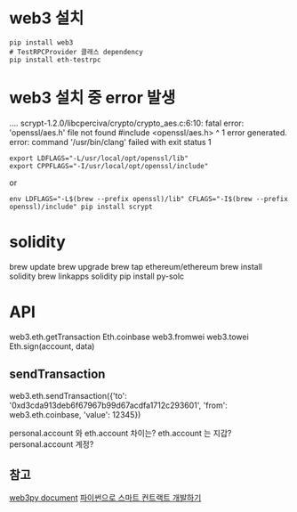 
# web3 설치
```
pip install web3
# TestRPCProvider 클래스 dependency
pip install eth-testrpc
```



# web3 설치 중 error 발생
....
scrypt-1.2.0/libcperciva/crypto/crypto_aes.c:6:10: fatal error: 'openssl/aes.h' file not found
#include <openssl/aes.h>
^
1 error generated.
error: command '/usr/bin/clang' failed with exit status 1

```
export LDFLAGS="-L/usr/local/opt/openssl/lib"
export CPPFLAGS="-I/usr/local/opt/openssl/include"
```
or
```
env LDFLAGS="-L$(brew --prefix openssl)/lib" CFLAGS="-I$(brew --prefix openssl)/include" pip install scrypt
```

# solidity
brew update
brew upgrade
brew tap ethereum/ethereum
brew install solidity
brew linkapps solidity
pip install py-solc


# API
web3.eth.getTransaction
Eth.coinbase
web3.fromwei
web3.towei
Eth.sign(account, data)
## sendTransaction
web3.eth.sendTransaction({'to': '0xd3cda913deb6f67967b99d67acdfa1712c293601', 'from': web3.eth.coinbase, 'value': 12345})

personal.account 와 eth.account 차이는?
eth.account 는 지갑? personal.account 계정?

## 참고
[web3py document](https://web3py.readthedocs.io/en/stable/quickstart.html)
[파이썬으로 스마트 컨트랙트 개발하기](https://winterj.me/smart-contract-with-python/)
